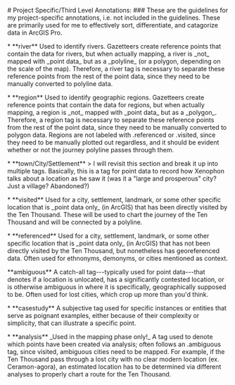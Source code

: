 \# Project Specific/Third Level Annotations: \### These are the
guidelines for my project-specific annotations, i.e. not included in the
guidelines. These are primarily used for me to effectively sort,
differentiate, and catagorize data in ArcGIS Pro.

\* \*\*river\*\* Used to identify rivers. Gazetteers create reference
points that contain the data for rivers, but when actually mapping, a
river is \_not\_ mapped with \_point data\_ but as a \_polyline\_ (or a
polygon, depending on the scale of the map). Therefore, a river tag is
necessary to separate these reference points from the rest of the point
data, since they need to be manually converted to polyline data.

\* \*\*region\*\* Used to identify geographic regions. Gazetteers create
reference points that contain the data for regions, but when actually
mapping, a region is \_not\_ mapped with \_point data\_ but as a
\_polygon\_. Therefore, a region tag is necessary to separate these
reference points from the rest of the point data, since they need to be
manually converted to polygon data. Regions are not labeled with
.referenced or .visited, since they need to be manually plotted out
regardless, and it should be evident whether or not the journey polyline
passes through them.

\* \*\*town/City/Settlement\*\* \> I will revisit this section and break
it up into multiple tags. Basically, this is a tag for point data to
record how Xenophon talks about a location as he saw it (was it a "large
and prosperous" city? Just a village? Abandoned?)

\* \*\*visited\*\* Used for a city, settlement, landmark, or some other
specific location that is \_point data only\_ (in ArcGIS) that has been
directly visited by the Ten Thousand. These will be used to chart the
journey of the Ten Thousand and will be connected by a polyline.

\* \*\*referenced\*\* Used for a city, settlement, landmark, or some
other specific location that is \_point data only\_ (in ArcGIS) that has
not been directly visited by the Ten Thousand, but nonetheless has
georeferenced data. Often used for ethnonyms, demonyms, or cities
mentioned as context.

\*\*ambiguous\*\* A catch-all tag---typically used for point data---that
denotes if a location is unlocated, has a significantly contested
location, or is otherwise ambiguous in where it is specifically,
geographically supposed to be. Often used for lost cities, which crop up
more than you'd think.

\* \*\*casestudy\*\* A subjective tag used for specific instances or
entities that serve as poignant examples, either because of their
complexity or simplicity, that can illustrate a specific point.

\* \*\*analysis\*\* \_Used in the mapping phase only!\_ A tag used to
denote which points have been created via analysis; often follows an
.ambiguous tag, since visited, ambiguous cities need to be mapped. For
example, if the Ten Thousand pass through a lost city with no clear
modern location (ex. Ceramon-agora), an estimated location has to be
determined via different analyses to properly chart a route for the Ten
Thousand.
